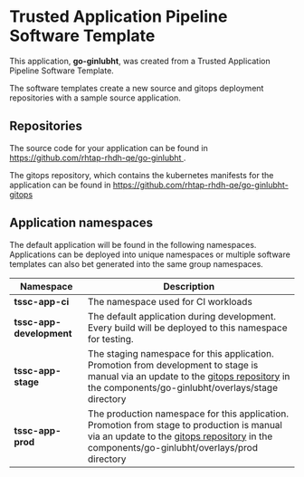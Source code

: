 # Trusted Application Pipeline Software Template

This application, **go-ginlubht**, was created from a Trusted Application Pipeline Software Template.

The software templates create a new source and gitops deployment repositories with a sample source application. 

## Repositories

The source code for your application can be found in [https://github.com/rhtap-rhdh-qe/go-ginlubht ](https://github.com/rhtap-rhdh-qe/go-ginlubht ).
 
The gitops repository, which contains the kubernetes manifests for the application can be found in 
[https://github.com/rhtap-rhdh-qe/go-ginlubht-gitops ](https://github.com/rhtap-rhdh-qe/go-ginlubht-gitops ) 

## Application namespaces 

The default application will be found in the following namespaces. Applications can be deployed into unique namespaces or multiple software templates can also bet generated into the same group namespaces.  

|  Namespace   |  Description   |  
| -------- | -------- |
| **tssc-app-ci** | The namespace used for CI workloads |
| **tssc-app-development** | The default application during development. Every build will be deployed to this namespace for testing. |
| **tssc-app-stage** | The staging namespace for this application. Promotion from development to stage is manual via an update to the [gitops repository](https://github.com/rhtap-rhdh-qe/go-ginlubht-gitops ) in the components/go-ginlubht/overlays/stage directory |
| **tssc-app-prod** | The production namespace for this application. Promotion from stage to production is manual via an update to the [gitops repository](https://github.com/rhtap-rhdh-qe/go-ginlubht-gitops ) in the components/go-ginlubht/overlays/prod directory |